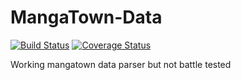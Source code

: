 # MangaTown-Data
[![Build Status](https://drone.azs.moe/api/badges/AzSiAz/MangaTown-Data/status.svg)](https://drone.azs.moe/AzSiAz/MangaTown-Data)
[![Coverage Status](https://coveralls.io/repos/github/AzSiAz/MangaTown-Data/badge.svg?branch=master)](https://coveralls.io/github/AzSiAz/MangaTown-Data?branch=master)

Working mangatown data parser but not battle tested
